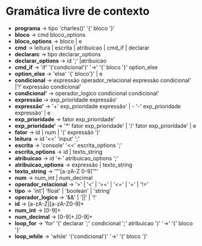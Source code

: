 # Gramática livre de contexto

- **programa** -> tipo 'charles()' '{' bloco '}'
- **bloco** -> cmd bloco_options
- **bloco_options** -> bloco | e
- **cmd** -> leitura | escrita | atribuicao | cmd_if | declarar
- **declararc** -> tipo declarar_options
- **declarar_options** -> id ';' |atribuicao
- **cmd_if** -> 'if' '('condicional')' '->' '{' bloco '}' option_else
- **option_else** -> 'else' '{' bloco'}' | e
- **condicional** -> expressão operador_relacional expressão condicional' |'!' expressão condicional'
- **condicional'** -> operador_logico condicional condicional'
- **expressão** -> exp_prioridade expressão'
- **expressão'** -> '+' exp_prioridade expressão' | - '-' exp_prioridade expressão' | e
- **exp_prioridade** -> fator exp_prioridade'
- **exp_prioridade'** -> '\*' fator exp_prioridade' | '/' fator exp_prioridade' | e
- **fator** -> id | num | '(' expressão ')'
- **leitura** -> id '<<' 'input' ';'
- **escrita** -> 'console' '<<' escrita_options ';'
- **escrita_options** -> id | texto_string
- **atribuicao** -> id '<-' atribuicao_options ';'
- **atribuicao_options** -> expressão | texto_string
- **texto_string** -> '"'[a-zA-Z 0-9]'"'
- **num** -> num_int | num_decimal
- **operador_relacional** -> '>' | '<' | '>=' | '<=' | '=' | '!='
- **tipo** -> 'int'| 'float' | 'boolean' | 'string'
- **operador_logico** -> '&&' | '||' | '!'
- **id** -> [a-zA-Z][a-zA-Z0-9]\*
- **num_int** -> [0-9]+
- **num_decimal** -> [0-9]+.[0-9]+
- **loop_for** -> 'for' '(' declarar ';' condicional ';' atribuicao ')' '->' '{' bloco '}'
- **loop_while** -> 'while' '('condicional')' '->' '{' bloco '}'
